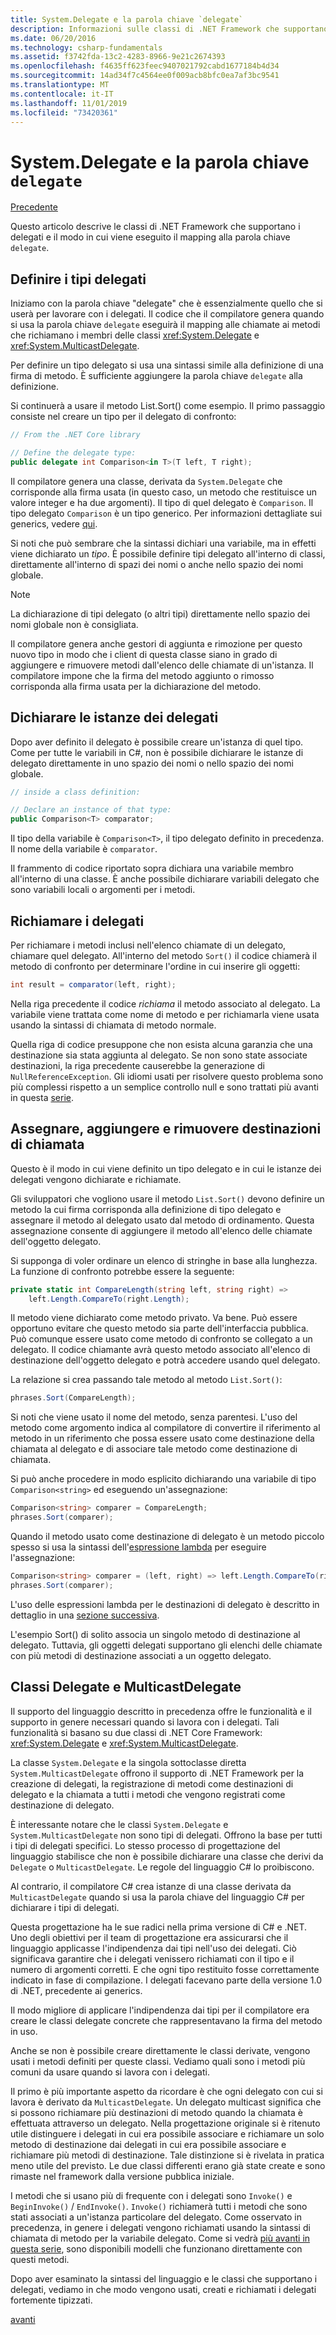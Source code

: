 ```yaml
---
title: System.Delegate e la parola chiave `delegate`
description: Informazioni sulle classi di .NET Framework che supportano i delegati e sul mapping tra queste classi e la parola chiave "delegate".
ms.date: 06/20/2016
ms.technology: csharp-fundamentals
ms.assetid: f3742fda-13c2-4283-8966-9e21c2674393
ms.openlocfilehash: f4635ff623feec9407021792cabd1677184b4d34
ms.sourcegitcommit: 14ad34f7c4564ee0f009acb8bfc0ea7af3bc9541
ms.translationtype: MT
ms.contentlocale: it-IT
ms.lasthandoff: 11/01/2019
ms.locfileid: "73420361"
---
```

# <a name="systemdelegate-and-the-delegate-keyword"></a>System.Delegate e la parola chiave `delegate`

[Precedente](delegates-overview.md)

Questo articolo descrive le classi di .NET Framework che supportano i delegati e il modo in cui viene eseguito il mapping alla parola chiave `delegate`.

## <a name="defining-delegate-types"></a>Definire i tipi delegati

Iniziamo con la parola chiave "delegate" che è essenzialmente quello che si userà per lavorare con i delegati. Il codice che il compilatore genera quando si usa la parola chiave `delegate` eseguirà il mapping alle chiamate ai metodi che richiamano i membri delle classi <xref:System.Delegate> e <xref:System.MulticastDelegate>. 

Per definire un tipo delegato si usa una sintassi simile alla definizione di una firma di metodo. È sufficiente aggiungere la parola chiave `delegate` alla definizione.

Si continuerà a usare il metodo List.Sort() come esempio. Il primo passaggio consiste nel creare un tipo per il delegato di confronto:

```csharp
// From the .NET Core library

// Define the delegate type:
public delegate int Comparison<in T>(T left, T right);
```

Il compilatore genera una classe, derivata da `System.Delegate` che corrisponde alla firma usata (in questo caso, un metodo che restituisce un valore integer e ha due argomenti). Il tipo di quel delegato è `Comparison`. Il tipo delegato `Comparison` è un tipo generico. Per informazioni dettagliate sui generics, vedere [qui](programming-guide/generics/index.md).

Si noti che può sembrare che la sintassi dichiari una variabile, ma in effetti viene dichiarato un *tipo*. È possibile definire tipi delegato all'interno di classi, direttamente all'interno di spazi dei nomi o anche nello spazio dei nomi globale.

> [!NOTE]
> La dichiarazione di tipi delegato (o altri tipi) direttamente nello spazio dei nomi globale non è consigliata. 

Il compilatore genera anche gestori di aggiunta e rimozione per questo nuovo tipo in modo che i client di questa classe siano in grado di aggiungere e rimuovere metodi dall'elenco delle chiamate di un'istanza. Il compilatore impone che la firma del metodo aggiunto o rimosso corrisponda alla firma usata per la dichiarazione del metodo. 

## <a name="declaring-instances-of-delegates"></a>Dichiarare le istanze dei delegati

Dopo aver definito il delegato è possibile creare un'istanza di quel tipo.
Come per tutte le variabili in C#, non è possibile dichiarare le istanze di delegato direttamente in uno spazio dei nomi o nello spazio dei nomi globale.

```csharp
// inside a class definition:

// Declare an instance of that type:
public Comparison<T> comparator;
```

Il tipo della variabile è `Comparison<T>`, il tipo delegato definito in precedenza. Il nome della variabile è `comparator`.
 
 Il frammento di codice riportato sopra dichiara una variabile membro all'interno di una classe. È anche possibile dichiarare variabili delegato che sono variabili locali o argomenti per i metodi.

## <a name="invoking-delegates"></a>Richiamare i delegati

Per richiamare i metodi inclusi nell'elenco chiamate di un delegato, chiamare quel delegato. All'interno del metodo `Sort()` il codice chiamerà il metodo di confronto per determinare l'ordine in cui inserire gli oggetti:

```csharp
int result = comparator(left, right);
```

Nella riga precedente il codice *richiama* il metodo associato al delegato.
La variabile viene trattata come nome di metodo e per richiamarla viene usata usando la sintassi di chiamata di metodo normale.

Quella riga di codice presuppone che non esista alcuna garanzia che una destinazione sia stata aggiunta al delegato. Se non sono state associate destinazioni, la riga precedente causerebbe la generazione di `NullReferenceException`. Gli idiomi usati per risolvere questo problema sono più complessi rispetto a un semplice controllo null e sono trattati più avanti in questa [serie](delegates-patterns.md).

## <a name="assigning-adding-and-removing-invocation-targets"></a>Assegnare, aggiungere e rimuovere destinazioni di chiamata

Questo è il modo in cui viene definito un tipo delegato e in cui le istanze dei delegati vengono dichiarate e richiamate.

Gli sviluppatori che vogliono usare il metodo `List.Sort()` devono definire un metodo la cui firma corrisponda alla definizione di tipo delegato e assegnare il metodo al delegato usato dal metodo di ordinamento. Questa assegnazione consente di aggiungere il metodo all'elenco delle chiamate dell'oggetto delegato.

Si supponga di voler ordinare un elenco di stringhe in base alla lunghezza. La funzione di confronto potrebbe essere la seguente:

```csharp
private static int CompareLength(string left, string right) =>
    left.Length.CompareTo(right.Length);
```

Il metodo viene dichiarato come metodo privato. Va bene. Può essere opportuno evitare che questo metodo sia parte dell'interfaccia pubblica. Può comunque essere usato come metodo di confronto se collegato a un delegato. Il codice chiamante avrà questo metodo associato all'elenco di destinazione dell'oggetto delegato e potrà accedere usando quel delegato.

La relazione si crea passando tale metodo al metodo `List.Sort()`:

```csharp
phrases.Sort(CompareLength);
```

Si noti che viene usato il nome del metodo, senza parentesi. L'uso del metodo come argomento indica al compilatore di convertire il riferimento al metodo in un riferimento che possa essere usato come destinazione della chiamata al delegato e di associare tale metodo come destinazione di chiamata.

Si può anche procedere in modo esplicito dichiarando una variabile di tipo `Comparison<string>` ed eseguendo un'assegnazione:

```csharp
Comparison<string> comparer = CompareLength;
phrases.Sort(comparer);
```

Quando il metodo usato come destinazione di delegato è un metodo piccolo spesso si usa la sintassi dell'[espressione lambda](./programming-guide/statements-expressions-operators/lambda-expressions.md) per eseguire l'assegnazione:

```csharp
Comparison<string> comparer = (left, right) => left.Length.CompareTo(right.Length);
phrases.Sort(comparer);
```

L'uso delle espressioni lambda per le destinazioni di delegato è descritto in dettaglio in una [sezione successiva](delegates-patterns.md).

L'esempio Sort() di solito associa un singolo metodo di destinazione al delegato. Tuttavia, gli oggetti delegati supportano gli elenchi delle chiamate con più metodi di destinazione associati a un oggetto delegato.

## <a name="delegate-and-multicastdelegate-classes"></a>Classi Delegate e MulticastDelegate

Il supporto del linguaggio descritto in precedenza offre le funzionalità e il supporto in genere necessari quando si lavora con i delegati. Tali funzionalità si basano su due classi di .NET Core Framework: <xref:System.Delegate> e <xref:System.MulticastDelegate>.

La classe `System.Delegate` e la singola sottoclasse diretta `System.MulticastDelegate` offrono il supporto di .NET Framework per la creazione di delegati, la registrazione di metodi come destinazioni di delegato e la chiamata a tutti i metodi che vengono registrati come destinazione di delegato. 

È interessante notare che le classi `System.Delegate` e `System.MulticastDelegate` non sono tipi di delegati. Offrono la base per tutti i tipi di delegati specifici. Lo stesso processo di progettazione del linguaggio stabilisce che non è possibile dichiarare una classe che derivi da `Delegate` o `MulticastDelegate`. Le regole del linguaggio C# lo proibiscono.
 
Al contrario, il compilatore C# crea istanze di una classe derivata da `MulticastDelegate` quando si usa la parola chiave del linguaggio C# per dichiarare i tipi di delegati.

Questa progettazione ha le sue radici nella prima versione di C# e .NET. Uno degli obiettivi per il team di progettazione era assicurarsi che il linguaggio applicasse l'indipendenza dai tipi nell'uso dei delegati. Ciò significava garantire che i delegati venissero richiamati con il tipo e il numero di argomenti corretti. E che ogni tipo restituito fosse correttamente indicato in fase di compilazione. I delegati facevano parte della versione 1.0 di .NET, precedente ai generics.

Il modo migliore di applicare l'indipendenza dai tipi per il compilatore era creare le classi delegate concrete che rappresentavano la firma del metodo in uso.

Anche se non è possibile creare direttamente le classi derivate, vengono usati i metodi definiti per queste classi. Vediamo quali sono i metodi più comuni da usare quando si lavora con i delegati.

Il primo è più importante aspetto da ricordare è che ogni delegato con cui si lavora è derivato da `MulticastDelegate`. Un delegato multicast significa che si possono richiamare più destinazioni di metodo quando la chiamata è effettuata attraverso un delegato. Nella progettazione originale si è ritenuto utile distinguere i delegati in cui era possibile associare e richiamare un solo metodo di destinazione dai delegati in cui era possibile associare e richiamare più metodi di destinazione. Tale distinzione si è rivelata in pratica meno utile del previsto. Le due classi differenti erano già state create e sono rimaste nel framework dalla versione pubblica iniziale.

I metodi che si usano più di frequente con i delegati sono `Invoke()` e `BeginInvoke()` / `EndInvoke()`. `Invoke()` richiamerà tutti i metodi che sono stati associati a un'istanza particolare del delegato. Come osservato in precedenza, in genere i delegati vengono richiamati usando la sintassi di chiamata di metodo per la variabile delegato. Come si vedrà [più avanti in questa serie](delegates-patterns.md), sono disponibili modelli che funzionano direttamente con questi metodi.

Dopo aver esaminato la sintassi del linguaggio e le classi che supportano i delegati, vediamo in che modo vengono usati, creati e richiamati i delegati fortemente tipizzati.

[avanti](delegates-strongly-typed.md)
